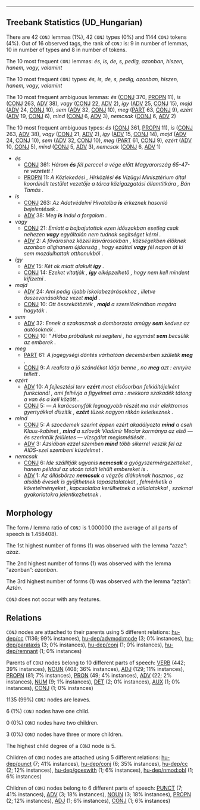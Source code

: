 

--------------------------------------------------------------------------------

## Treebank Statistics (UD_Hungarian)

There are 42 `CONJ` lemmas (1%), 42 `CONJ` types (0%) and 1144 `CONJ` tokens (4%).
Out of 16 observed tags, the rank of `CONJ` is: 9 in number of lemmas, 10 in number of types and 8 in number of tokens.

The 10 most frequent `CONJ` lemmas: <em>és, is, de, s, pedig, azonban, hiszen, hanem, vagy, valamint</em>

The 10 most frequent `CONJ` types:  <em>és, is, de, s, pedig, azonban, hiszen, hanem, vagy, valamint</em>

The 10 most frequent ambiguous lemmas: <em>és</em> ([CONJ]() 370, [PROPN]() 11), <em>is</em> ([CONJ]() 263, [ADV]() 38), <em>vagy</em> ([CONJ]() 22, [ADV]() 2), <em>így</em> ([ADV]() 25, [CONJ]() 15), <em>majd</em> ([ADV]() 24, [CONJ]() 10), <em>sem</em> ([ADV]() 32, [CONJ]() 10), <em>meg</em> ([PART]() 63, [CONJ]() 9), <em>ezért</em> ([ADV]() 19, [CONJ]() 6), <em>mind</em> ([CONJ]() 6, [ADV]() 3), <em>nemcsak</em> ([CONJ]() 6, [ADV]() 2)

The 10 most frequent ambiguous types:  <em>és</em> ([CONJ]() 361, [PROPN]() 11), <em>is</em> ([CONJ]() 263, [ADV]() 38), <em>vagy</em> ([CONJ]() 21, [ADV]() 2), <em>így</em> ([ADV]() 15, [CONJ]() 14), <em>majd</em> ([ADV]() 24, [CONJ]() 10), <em>sem</em> ([ADV]() 32, [CONJ]() 10), <em>meg</em> ([PART]() 61, [CONJ]() 9), <em>ezért</em> ([ADV]() 10, [CONJ]() 5), <em>mind</em> ([CONJ]() 5, [ADV]() 3), <em>nemcsak</em> ([CONJ]() 6, [ADV]() 1)


* <em>és</em>
  * [CONJ]() 361: <em>Három <b>és</b> fél perccel a vége előtt Magyarország 65-47-re vezetett !</em>
  * [PROPN]() 11: <em>A Közlekedési , Hírközlési <b>és</b> Vízügyi Minisztérium által koordinált testület vezetője a tárca közigazgatási államtitkára , Bán Tamás .</em>
* <em>is</em>
  * [CONJ]() 263: <em>Az Adatvédelmi Hivatalba <b>is</b> érkeznek hasonló bejelentések .</em>
  * [ADV]() 38: <em>Meg <b>is</b> indul a forgalom .</em>
* <em>vagy</em>
  * [CONJ]() 21: <em>Emiatt a bajbajutottak ezen időszakban esetleg csak nehezen <b>vagy</b> egyáltalán nem tudnak segítséget kérni .</em>
  * [ADV]() 2: <em>A fővároshoz közeli kisvárosokban , községekben élőknek azonban alighanem újdonság , hogy ezúttal <b>vagy</b> fél napon át ki sem mozdulhattak otthonukból .</em>
* <em>így</em>
  * [ADV]() 15: <em>Két ok miatt alakult <b>így</b> .</em>
  * [CONJ]() 14: <em>Ezeket vitatják , <b>így</b> elképzelhető , hogy nem kell mindent kifizetni .</em>
* <em>majd</em>
  * [ADV]() 24: <em>Ami pedig újabb iskolabezárásokhoz , illetve összevonásokhoz vezet <b>majd</b> .</em>
  * [CONJ]() 10: <em>Ott összekötözték , <b>majd</b> a szerelőaknában magára hagyták .</em>
* <em>sem</em>
  * [ADV]() 32: <em>Ennek a szakasznak a domborzata amúgy <b>sem</b> kedvez az autósoknak .</em>
  * [CONJ]() 10: <em>" Hiába próbálunk mi segíteni , ha egymást <b>sem</b> becsülik az emberek .</em>
* <em>meg</em>
  * [PART]() 61: <em>A jogegységi döntés várhatóan decemberben születik <b>meg</b> .</em>
  * [CONJ]() 9: <em>A realista a jó szándékot látja benne , no <b>meg</b> azt : ennyire tellett .</em>
* <em>ezért</em>
  * [ADV]() 10: <em>A fejlesztési terv <b>ezért</b> most elsősorban felkiáltójelként funkcionál , ami felhívja a figyelmet arra : mekkora szakadék tátong a van és a kell között .</em>
  * [CONJ]() 5: <em>— A karácsonyfák legnagyobb részét ma már elektromos gyertyákkal díszítik , <b>ezért</b> tüzek nagyon ritkán keletkeznek .</em>
* <em>mind</em>
  * [CONJ]() 5: <em>A szocdemek szerint éppen ezért akadályozta <b>mind</b> a cseh Klaus-kabinet , <b>mind</b> a szlovák Vladimír Meciar kormánya az első — és szerintük felületes — vizsgálat megismétlését .</em>
  * [ADV]() 3: <em>Ázsiában ezzel szemben <b>mind</b> több sikerrel veszik fel az AIDS-szel szembeni küzdelmet .</em>
* <em>nemcsak</em>
  * [CONJ]() 6: <em>Ide szállítják ugyanis <b>nemcsak</b> a gyógyszermérgezetteket , hanem például az utcán talált lehűlt embereket is .</em>
  * [ADV]() 1: <em>Az állásbörze <b>nemcsak</b> a végzős diákoknak hasznos , az alsóbb évesek is gyűjthetnek tapasztalatokat , felmérhetik a követelményeket , kapcsolatba kerülhetnek a vállalatokkal , szakmai gyakorlatokra jelentkezhetnek .</em>

## Morphology

The form / lemma ratio of `CONJ` is 1.000000 (the average of all parts of speech is 1.458408).

The 1st highest number of forms (1) was observed with the lemma “azaz”: <em>azaz</em>.

The 2nd highest number of forms (1) was observed with the lemma “azonban”: <em>azonban</em>.

The 3rd highest number of forms (1) was observed with the lemma “aztán”: <em>Aztán</em>.

`CONJ` does not occur with any features.


## Relations

`CONJ` nodes are attached to their parents using 5 different relations: [hu-dep/cc]() (1136; 99% instances), [hu-dep/advmod:mode]() (3; 0% instances), [hu-dep/parataxis]() (3; 0% instances), [hu-dep/conj]() (1; 0% instances), [hu-dep/remnant]() (1; 0% instances)

Parents of `CONJ` nodes belong to 10 different parts of speech: [VERB]() (442; 39% instances), [NOUN]() (408; 36% instances), [ADJ]() (129; 11% instances), [PROPN]() (81; 7% instances), [PRON]() (49; 4% instances), [ADV]() (22; 2% instances), [NUM]() (9; 1% instances), [DET]() (2; 0% instances), [AUX]() (1; 0% instances), [CONJ]() (1; 0% instances)

1135 (99%) `CONJ` nodes are leaves.

6 (1%) `CONJ` nodes have one child.

0 (0%) `CONJ` nodes have two children.

3 (0%) `CONJ` nodes have three or more children.

The highest child degree of a `CONJ` node is 5.

Children of `CONJ` nodes are attached using 5 different relations: [hu-dep/punct]() (7; 41% instances), [hu-dep/conj]() (6; 35% instances), [hu-dep/cc]() (2; 12% instances), [hu-dep/goeswith]() (1; 6% instances), [hu-dep/nmod:obl]() (1; 6% instances)

Children of `CONJ` nodes belong to 6 different parts of speech: [PUNCT]() (7; 41% instances), [ADV]() (3; 18% instances), [NOUN]() (3; 18% instances), [PROPN]() (2; 12% instances), [ADJ]() (1; 6% instances), [CONJ]() (1; 6% instances)

